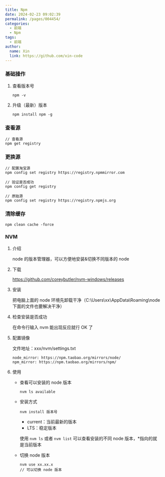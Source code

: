 ```yaml
---
title: Npm
date: 2024-02-23 09:02:39
permalink: /pages/004454/
categories:
  - 前端
  - Npm
tags:
  - 前端
author:
  name: Xin
  link: https://github.com/xin-code
---
```




### 基础操作

1. 查看版本号

   ```shell
   npm -v
   ```

2. 升级（最新）版本

   ```shell
   npm install npm -g
   ```

   

### 查看源

```shell
// 查看源
npm get registry
```



### 更换源

```shell
// 配置淘宝源
npm config set registry https://registry.npmmirror.com

// 验证是否成功
npm config get registry

// 原始源
npm config set registry https://registry.npmjs.org
```



### 清除缓存

```shell
npm clean cache -force
```





### NVM

1. 介绍

    node 的版本管理器，可以方便地安装&切换不同版本的 node

2. 下载

   https://github.com/coreybutler/nvm-windows/releases

3. 安装

   把电脑上面的 node 环境先卸载干净（C:\Users\xx\AppData\Roaming\node 下面的文件也要解决干净）

4. 检查安装是否成功

   在命令行输入 nvm 能出现反应就行 OK 了

5. 配置镜像

   文件地址：xxx/nvm/settings.txt

   ```shell
   node_mirror: https://npm.taobao.org/mirrors/node/
   npm_mirror: https://npm.taobao.org/mirrors/npm/
   ```
   
6. 使用

    - 查看可以安装的 node 版本

      ```shell
      nvm ls available
      ```

    - 安装方式

      ```shell
      nvm install 版本号
      ```

      - current：当前最新的版本
      - LTS：稳定版本

      使用 `nvm ls` 或者 `nvm list` 可以查看安装的不同 node 版本，\*指向的就是当前版本

    - 切换 node 版本

      ```shell
      nvm use xx.xx.x
      // 可以切换 node 版本
      ```

      

   